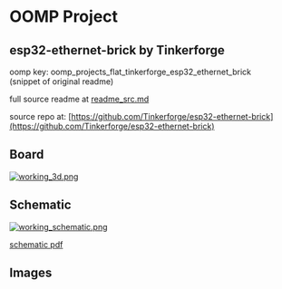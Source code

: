 # OOMP Project  
## esp32-ethernet-brick  by Tinkerforge  
  
oomp key: oomp_projects_flat_tinkerforge_esp32_ethernet_brick  
(snippet of original readme)  
  
  
  full source readme at [readme_src.md](readme_src.md)  
  
source repo at: [https://github.com/Tinkerforge/esp32-ethernet-brick](https://github.com/Tinkerforge/esp32-ethernet-brick)  
## Board  
  
[![working_3d.png](working_3d_600.png)](working_3d.png)  
## Schematic  
  
[![working_schematic.png](working_schematic_600.png)](working_schematic.png)  
  
[schematic pdf](working_schematic.pdf)  
## Images  
